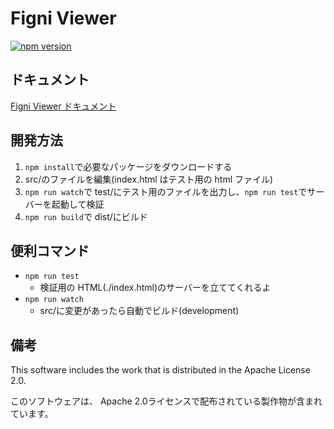 # Figni Viewer

[![npm version](https://badge.fury.io/js/@cynack%2Ffigni-viewer.svg)](https://badge.fury.io/js/@cynack%2Ffigni-viewer)

## ドキュメント

[Figni Viewer ドキュメント](https://cynack.notion.site/Figni-Viewer-c53ca5a80bdd4a8abf4f41aa899aa9f1)

## 開発方法

1. `npm install`で必要なパッケージをダウンロードする
2. src/のファイルを編集(index.html はテスト用の html ファイル)
3. `npm run watch`で test/にテスト用のファイルを出力し、`npm run test`でサーバーを起動して検証
4. `npm run build`で dist/にビルド

## 便利コマンド

- `npm run test`
  - 検証用の HTML(./index.html)のサーバーを立ててくれるよ
- `npm run watch`
  - src/に変更があったら自動でビルド(development)

## 備考

This software includes the work that is distributed in the Apache License 2.0.

このソフトウェアは、 Apache 2.0ライセンスで配布されている製作物が含まれています。
